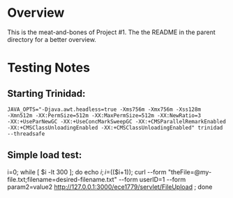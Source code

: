 # Overview

This is the meat-and-bones of Project #1. The the README in the parent directory 
for a better overview.

# Testing Notes

## Starting Trinidad:

<code>JAVA_OPTS="-Djava.awt.headless=true -Xms756m -Xmx756m -Xss128m -Xmn512m -XX:PermSize=512m -XX:MaxPermSize=512m -XX:NewRatio=3 -XX:+UseParNewGC -XX:+UseConcMarkSweepGC -XX:+CMSParallelRemarkEnabled -XX:+CMSClassUnloadingEnabled -XX:+CMSClassUnloadingEnabled" trinidad --threadsafe</code>

## Simple load test:

i=0; while [ $i -lt 300 ]; do echo $i; i=$(($i+1)); curl --form "theFile=@my-file.txt;filename=desired-filename.txt" --form userID=1 --form param2=value2 http://127.0.0.1:3000/ece1779/servlet/FileUpload ; done
